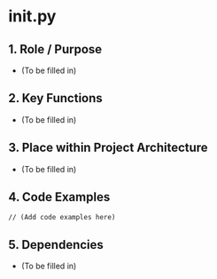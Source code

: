 <!-- ID: API-154 -->
# __init__.py

## 1. Role / Purpose
- (To be filled in)

## 2. Key Functions
- (To be filled in)

## 3. Place within Project Architecture
- (To be filled in)

## 4. Code Examples
```
// (Add code examples here)
```

## 5. Dependencies
- (To be filled in)